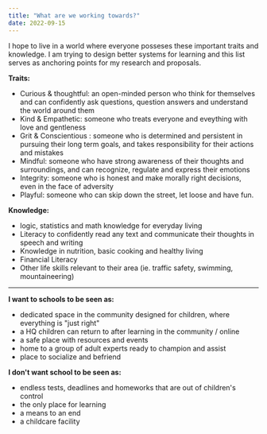 ```yaml
---
title: "What are we working towards?"
date: 2022-09-15
---
```


I hope to live in a world where everyone posseses these important traits and knowledge. I am trying to design better systems for learning and this list serves as anchoring points for my research and proposals.

**Traits:**
- Curious & thoughtful: an open-minded person who think for themselves and can confidently ask questions, question answers and understand the world around them
- Kind & Empathetic: someone who treats everyone and eveything with love and gentleness
- Grit & Conscientious : someone who is determined and persistent in pursuing their long term goals, and takes responsibility for their actions and mistakes
- Mindful: someone who have strong awareness of their thoughts and surroundings, and can recognize, regulate and express their emotions
- Integrity: someone who is honest and make morally right decisions, even in the face of adversity
- Playful: someone who can skip down the street, let loose and have fun.

**Knowledge:**
- logic, statistics and math knowledge for everyday living 
- Literacy to confidently read any text and communicate their thoughts in speech and writing
- Knowledge in nutrition, basic cooking and healthy living
- Financial Literacy 
- Other life skills relevant to their area (ie. traffic safety, swimming, mountaineering) 

---

**I want to schools to be seen as:**
- dedicated space in the community designed for children, where everything is "just right"
- a HQ children can return to after learning in the community / online
- a safe place with resources and events 
- home to a group of adult experts ready to champion and assist
- place to socialize and befriend

**I don't want school to be seen as:**
- endless tests, deadlines and homeworks that are out of children's control
- the only place for learning 
- a means to an end
- a childcare facility